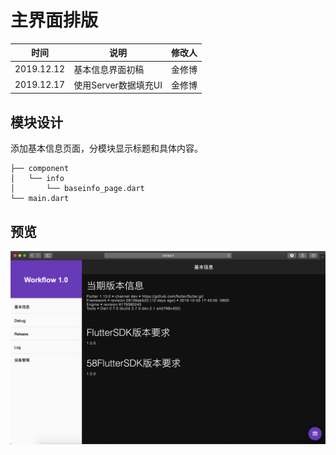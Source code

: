 # 主界面排版

| 时间         | 说明        | 修改人  |
| ---------- | --------- | --------  |
| 2019.12.12 | 基本信息界面初稿 | 金修博 |
| 2019.12.17 | 使用Server数据填充UI | 金修博 |

## 模块设计
添加基本信息页面，分模块显示标题和具体内容。

```
├── component
│   └── info
│       └── baseinfo_page.dart
└── main.dart
```

## 预览
![](images/baseinfo_page.png)
